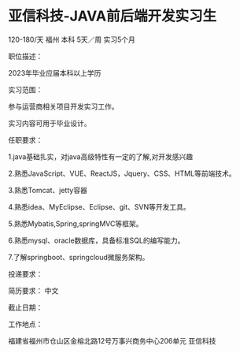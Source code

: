 # 亚信科技-JAVA前后端开发实习生

120-180/天 福州 本科 5天／周 实习5个月

职位描述：

2023年毕业应届本科以上学历

实习范围：

参与运营商相关项目开发实习工作。

实习内容可用于毕业设计。

任职要求：

1.java基础扎实，对java高级特性有一定的了解,对开发感兴趣

2.熟悉JavaScript、VUE、ReactJS，Jquery、CSS、HTML等前端技术。

3.熟悉Tomcat、jetty容器

4.熟悉idea、MyEclipse、Eclipse、git、SVN等开发工具。

5.熟悉Mybatis,Spring,springMVC等框架。

6.熟悉mysql、oracle数据库，具备标准SQL的编写能力。

7.了解springboot、springcloud微服务架构。

投递要求：

简历要求： 中文

截止日期：

工作地点：

福建省福州市仓山区金榕北路12号万事兴商务中心206单元 亚信科技